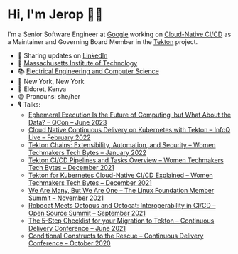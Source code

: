 # Hi, I'm Jerop 👋🏾

I'm a Senior Software Engineer at [Google](https://about.google/) working on [Cloud-Native CI/CD](https://cloud.google.com/docs/ci-cd) as a Maintainer and Governing Board Member in the [Tekton](https://cloud.google.com/tekton) project.

- 💼 Sharing updates on <a href="https://www.linkedin.com/in/jerop/">LinkedIn</a>
- 🏫 [Massachusetts Institute of Technology](https://www.mit.edu/) 
- 📚 [Electrical Engineering and Computer Science](https://www.eecs.mit.edu/)
- 📍 New York, New York
- 🏡 Eldoret, Kenya
- 😄 Pronouns: she/her
- 🎙 Talks:
  -  [Ephemeral Execution Is the Future of Computing, but What About the Data? – QCon – June 2023](https://qconnewyork.com/presentation/jun2023/ephemeral-execution-future-computing-what-about-data)
  -  [Cloud Native Continuous Delivery on Kubernetes with Tekton – InfoQ Live – February 2022](https://www.infoq.com/presentations/tekton-cloud-native/)
  -  [Tekton Chains: Extensibility, Automation, and Security – Women Techmakers Tech Bytes – January 2022](https://www.youtube.com/watch?v=p9K3_xtozzA)
  -  [Tekton CI/CD Pipelines and Tasks Overview – Women Techmakers Tech Bytes – December 2021](https://www.youtube.com/watch?v=pW606eBa7og)
  -  [Tekton for Kubernetes Cloud-Native CI/CD Explained – Women Techmakers Tech Bytes – December 2021](https://www.youtube.com/watch?v=6oE7jgRuF2o)
  -  [We Are Many, But We Are One – The Linux Foundation Member Summit – November 2021](https://sched.co/nDR6)
  -  [Robocat Meets Octopus and Octocat: Interoperability in CI/CD – Open Source Summit – September 2021](https://www.youtube.com/watch?v=Yq5lqr6n0E8)
  -  [The 5-Step Checklist for your Migration to Tekton – Continuous Delivery Conference – June 2021](https://www.youtube.com/watch?v=qv9xngO2skU)
  -  [Conditional Constructs to the Rescue – Continuous Delivery Conference – October 2020](https://www.youtube.com/watch?v=UiByIF1Af7c)


<!--
**jerop/jerop** is a ✨ _special_ ✨ repository because its `README.md` (this file) appears on your GitHub profile.

Here are some ideas to get you started:

- 🔭 I’m currently working on ...
- 🌱 I’m currently learning ...
- 👯 I’m looking to collaborate on ...
- 🤔 I’m looking for help with ...
- 💬 Ask me about ...
- 📫 How to reach me: ...
- 😄 Pronouns: ...
- ⚡ Fun fact: ...
-->
